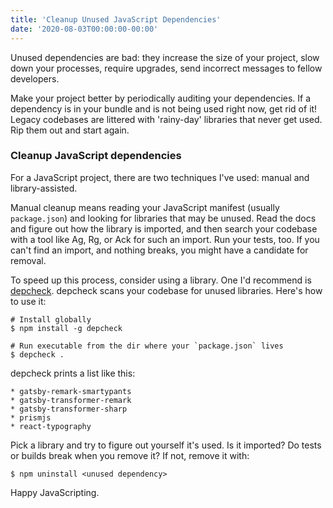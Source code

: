 ```yaml
---
title: 'Cleanup Unused JavaScript Dependencies'
date: '2020-08-03T00:00:00-00:00'
---
```


Unused dependencies are bad: they increase the size of your project, slow down
your processes, require upgrades, send incorrect messages to fellow developers.

Make your project better by periodically auditing your dependencies. If a
dependency is in your bundle and is not being used right now, get rid of it!
Legacy codebases are littered with 'rainy-day' libraries that never get used.
Rip them out and start again.

### Cleanup JavaScript dependencies

For a JavaScript project, there are two techniques I've used: manual and library-assisted.

Manual cleanup means reading your JavaScript manifest (usually `package.json`)
and looking for libraries that may be unused. Read the docs and figure out how
the library is imported, and then search your codebase with a tool like Ag, Rg,
or Ack for such an import. Run your tests, too. If you can't find an import,
and nothing breaks, you might have a candidate for removal.

To speed up this process, consider using a library. One I'd recommend is
[depcheck](https://www.npmjs.com/package/depcheck). depcheck scans your
codebase for unused libraries. Here's how to use it:

```
# Install globally
$ npm install -g depcheck

# Run executable from the dir where your `package.json` lives
$ depcheck .
```

depcheck prints a list like this:

```
* gatsby-remark-smartypants
* gatsby-transformer-remark
* gatsby-transformer-sharp
* prismjs
* react-typography
```

Pick a library and try to figure out yourself it's used. Is it imported? Do
tests or builds break when you remove it? If not, remove it with:

```
$ npm uninstall <unused dependency>
```

Happy JavaScripting.
